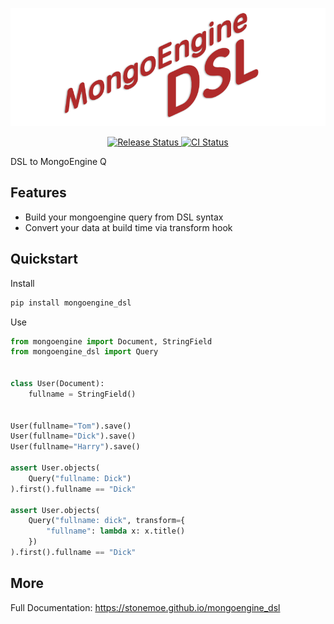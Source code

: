 ![Logo](docs/assets/logo.png)

<div style="text-align: center;">
<a href="https://pypi.python.org/pypi/mongoengine_dsl">
    <img src="https://img.shields.io/pypi/v/mongoengine_dsl.svg" alt="Release Status">
</a>

<a href="https://github.com/StoneMoe/mongoengine_dsl/actions">
    <img src="https://github.com/StoneMoe/mongoengine_dsl/actions/workflows/release.yml/badge.svg?branch=release" alt="CI Status">
</a>
</div>

DSL to MongoEngine Q

## Features

* Build your mongoengine query from DSL syntax
* Convert your data at build time via transform hook

## Quickstart

Install

```bash
pip install mongoengine_dsl
```

Use

```python
from mongoengine import Document, StringField
from mongoengine_dsl import Query


class User(Document):
    fullname = StringField()


User(fullname="Tom").save()
User(fullname="Dick").save()
User(fullname="Harry").save()

assert User.objects(
    Query("fullname: Dick")
).first().fullname == "Dick"

assert User.objects(
    Query("fullname: dick", transform={
        "fullname": lambda x: x.title()
    })
).first().fullname == "Dick"
```

## More
Full Documentation: <https://stonemoe.github.io/mongoengine_dsl>
